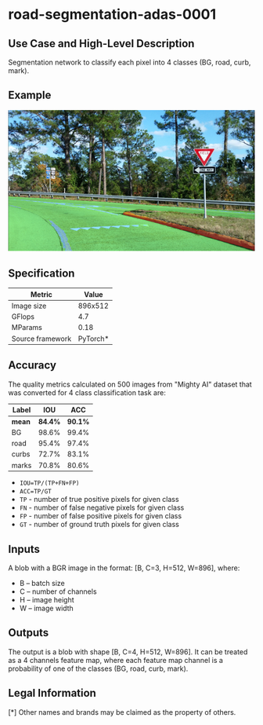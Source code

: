 # road-segmentation-adas-0001

## Use Case and High-Level Description

Segmentation network to classify each pixel into 4 classes (BG, road, curb, mark).

## Example

![](./road-segmentation-adas-0001.png)

## Specification
| Metric          | Value    |
|-----------------|----------|
| Image size      | 896x512  |
| GFlops          | 4.7      |
| MParams         | 0.18     |
| Source framework| PyTorch* |

## Accuracy

The quality metrics calculated on 500 images from "Mighty AI" dataset
that was converted for 4 class classification task are:

| Label    |       IOU |       ACC |
|----------|-----------|-----------|
| **mean** | **84.4%** | **90.1%** |
| BG       |     98.6% |     99.4% |
| road     |     95.4% |     97.4% |
| curbs    |     72.7% |     83.1% |
| marks    |     70.8% |     80.6% |

- `IOU=TP/(TP+FN+FP)`
- `ACC=TP/GT`
- `TP` - number of true positive pixels for given class
- `FN` - number of false negative pixels for given class
- `FP` - number of false positive pixels for given class
- `GT` - number of ground truth pixels for given class

## Inputs

A blob with a BGR image in the format: [B, C=3, H=512, W=896], where:

- B – batch size
- C – number of channels
- H – image height
- W – image width

## Outputs

The output is a blob with shape [B, C=4, H=512, W=896]. It can be treated as a 4 channels feature map, where each feature map channel is a probability of one of the classes (BG, road, curb, mark).

## Legal Information
[*] Other names and brands may be claimed as the property of others.
